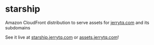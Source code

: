 # starship
Amazon CloudFront distribution to serve assets for [jerrytq.com](https://jerrytq.com) and its subdomains

See it live at [starship.jerrytq.com](https://starship.jerrytq.com) or [assets.jerrytq.com](https://assets.jerrytq.com)!

